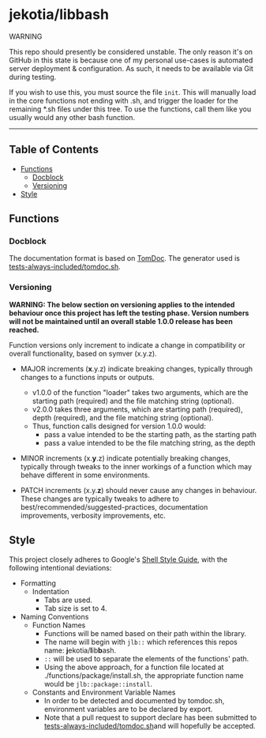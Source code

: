 # jekotia/libbash

WARNING

This repo should presently be considered unstable. The only reason it's on GitHub in this state is because one of my personal use-cases is automated server deployment & configuration. As such, it needs to be available via Git during testing.

If you wish to use this, you must source the file `init`. This will manually load in the core functions not ending with .sh, and trigger the loader for the remaining *.sh files under this tree. To use the functions, call them like you usually would any other bash function.

---

## Table of Contents

- [Functions](#functions)
    * [Docblock](#docblock)
    * [Versioning](#versioning)
- [Style](#style)


## Functions

### Docblock

The documentation format is based on [TomDoc](http://tomdoc.org). The generator used is [tests-always-included/tomdoc.sh](https://github.com/tests-always-included/tomdoc.sh).

### Versioning

**WARNING: The below section on versioning applies to the intended behaviour once this project has left the testing phase. Version numbers will not be maintained until an overall stable 1.0.0 release has been reached.**

Function versions only increment to indicate a change in compatibility or overall functionality, based on symver (x.y.z).

- MAJOR increments (**x**.y.z) indicate breaking changes, typically through changes to a functions inputs or outputs.
    * v1.0.0 of the function "loader" takes two arguments, which are the starting path (required) and the file matching string (optional).
    * v2.0.0 takes three arguments, which are starting path (required), depth (required), and the file matching string (optional).
    * Thus, function calls designed for version 1.0.0 would:
        * pass a value intended to be the starting path, as the starting path
        * pass a value intended to be the file matching string, as the depth
- MINOR increments (x.**y**.z) indicate potentially breaking changes, typically through tweaks to the inner workings of a function which may behave different in some environments.

- PATCH increments (x.y.**z**) should never cause any changes in behaviour. These changes are typically tweaks to adhere to best/recommended/suggested-practices, documentation improvements, verbosity improvements, etc.

## Style
This project closely adheres to Google's [Shell Style Guide](https://google.github.io/styleguide/shell.xml), with the following intentional deviations:

- Formatting
    * Indentation
        * Tabs are used.
        * Tab size is set to 4.
- Naming Conventions
    * Function Names
        * Functions will be named based on their path within the library.
        * The name will begin with `jlb::` which references this repos name: **j**ekotia/**l**ib**b**ash.
        * `::` will be used to separate the elements of the functions' path.
        * Using the above approach, for a function file located at ./functions/package/install.sh, the appropriate function name would be `jlb::package::install`.
    * Constants and Environment Variable Names
        * In order to be detected and documented by tomdoc.sh, environment variables are to be declared by export.
        * Note that a pull request to support declare has been submitted to [tests-always-included/tomdoc.sh](https://github.com/tests-always-included/tomdoc.sh)and will hopefully be accepted.
